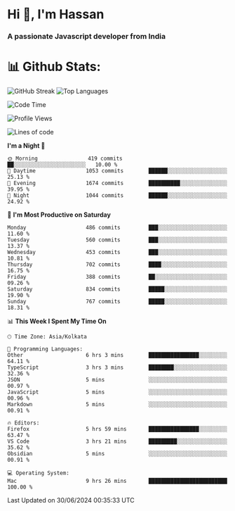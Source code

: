 # Hi 👋, I'm Hassan
### A passionate Javascript developer from India


# 📊 Github Stats:
![GitHub Streak](https://github-readme-streak-stats.herokuapp.com/?user=codeblooded47&theme=dracula&hide_border=false)
![Top Languages](https://github-readme-stats.vercel.app/api/top-langs/?username=codeblooded47&layout=compact&theme=dracula)



<!--START_SECTION:waka-->
![Code Time](http://img.shields.io/badge/Code%20Time-820%20hrs%2030%20mins-blue)

![Profile Views](http://img.shields.io/badge/Profile%20Views-17-blue)

![Lines of code](https://img.shields.io/badge/From%20Hello%20World%20I%27ve%20Written-23.5%20million%20lines%20of%20code-blue)

**I'm a Night 🦉** 

```text
🌞 Morning                419 commits         ██░░░░░░░░░░░░░░░░░░░░░░░   10.00 % 
🌆 Daytime                1053 commits        ██████░░░░░░░░░░░░░░░░░░░   25.13 % 
🌃 Evening                1674 commits        ██████████░░░░░░░░░░░░░░░   39.95 % 
🌙 Night                  1044 commits        ██████░░░░░░░░░░░░░░░░░░░   24.92 % 
```
📅 **I'm Most Productive on Saturday** 

```text
Monday                   486 commits         ███░░░░░░░░░░░░░░░░░░░░░░   11.60 % 
Tuesday                  560 commits         ███░░░░░░░░░░░░░░░░░░░░░░   13.37 % 
Wednesday                453 commits         ███░░░░░░░░░░░░░░░░░░░░░░   10.81 % 
Thursday                 702 commits         ████░░░░░░░░░░░░░░░░░░░░░   16.75 % 
Friday                   388 commits         ██░░░░░░░░░░░░░░░░░░░░░░░   09.26 % 
Saturday                 834 commits         █████░░░░░░░░░░░░░░░░░░░░   19.90 % 
Sunday                   767 commits         █████░░░░░░░░░░░░░░░░░░░░   18.31 % 
```


📊 **This Week I Spent My Time On** 

```text
🕑︎ Time Zone: Asia/Kolkata

💬 Programming Languages: 
Other                    6 hrs 3 mins        ████████████████░░░░░░░░░   64.11 % 
TypeScript               3 hrs 3 mins        ████████░░░░░░░░░░░░░░░░░   32.36 % 
JSON                     5 mins              ░░░░░░░░░░░░░░░░░░░░░░░░░   00.97 % 
JavaScript               5 mins              ░░░░░░░░░░░░░░░░░░░░░░░░░   00.96 % 
Markdown                 5 mins              ░░░░░░░░░░░░░░░░░░░░░░░░░   00.91 % 

🔥 Editors: 
Firefox                  5 hrs 59 mins       ████████████████░░░░░░░░░   63.47 % 
VS Code                  3 hrs 21 mins       █████████░░░░░░░░░░░░░░░░   35.62 % 
Obsidian                 5 mins              ░░░░░░░░░░░░░░░░░░░░░░░░░   00.91 % 

💻 Operating System: 
Mac                      9 hrs 26 mins       █████████████████████████   100.00 % 
```


 Last Updated on 30/06/2024 00:35:33 UTC
<!--END_SECTION:waka-->

